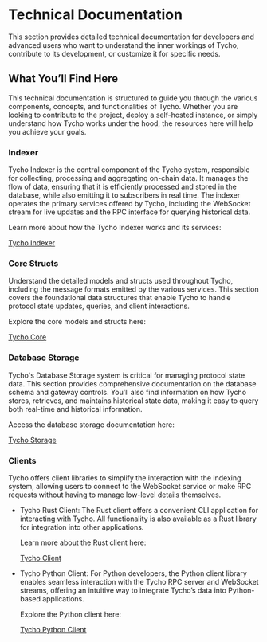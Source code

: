 # Technical Documentation

This section provides detailed technical documentation for developers and advanced users who want to understand the inner workings of Tycho, contribute to its development, or customize it for specific needs.

## What You’ll Find Here
This technical documentation is structured to guide you through the various components, concepts, and functionalities of Tycho. Whether you are looking to contribute to the project, deploy a self-hosted instance, or simply understand how Tycho works under the hood, the resources here will help you achieve your goals.

### Indexer
Tycho Indexer is the central component of the Tycho system, responsible for collecting, processing and aggregating on-chain data. It manages the flow of data, ensuring that it is efficiently processed and stored in the database, while also emitting it to subscribers in real time. The indexer operates the primary services offered by Tycho, including the WebSocket stream for live updates and the RPC interface for querying historical data.

Learn more about how the Tycho Indexer works and its services:

[Tycho Indexer](./technical/tycho-indexer.md)

### Core Structs
Understand the detailed models and structs used throughout Tycho, including the message formats emitted by the various services. This section covers the foundational data structures that enable Tycho to handle protocol state updates, queries, and client interactions.

Explore the core models and structs here:

[Tycho Core](./technical/tycho-core.md)

### Database Storage
Tycho's Database Storage system is critical for managing protocol state data. This section provides comprehensive documentation on the database schema and gateway controls. You’ll also find information on how Tycho stores, retrieves, and maintains historical state data, making it easy to query both real-time and historical information.

Access the database storage documentation here:

[Tycho Storage](./technical/tycho-storage.md)

### Clients
Tycho offers client libraries to simplify the interaction with the indexing system, allowing users to connect to the WebSocket service or make RPC requests without having to manage low-level details themselves.

- Tycho Rust Client: The Rust client offers a convenient CLI application for interacting with Tycho. All functionality is also available as a Rust library for integration into other applications.

    Learn more about the Rust client here:

    [Tycho Client](./technical/tycho-client.md)

- Tycho Python Client: For Python developers, the Python client library enables seamless interaction with the Tycho RPC server and WebSocket streams, offering an intuitive way to integrate Tycho’s data into Python-based applications.

    Explore the Python client here:

    [Tycho Python Client](./technical/tycho-client-py.md)
